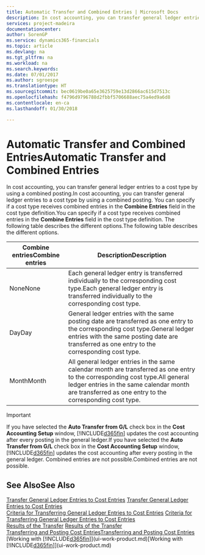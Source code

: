 ```yaml
---
title: Automatic Transfer and Combined Entries | Microsoft Docs
description: In cost accounting, you can transfer general ledger entries to a cost type by using a combined posting. You can specify if a cost type receives combined entries in the **Combine Entries** field in the cost type definition. The following table describes the different options.
services: project-madeira
documentationcenter: 
author: SorenGP
ms.service: dynamics365-financials
ms.topic: article
ms.devlang: na
ms.tgt_pltfrm: na
ms.workload: na
ms.search.keywords: 
ms.date: 07/01/2017
ms.author: sgroespe
ms.translationtype: HT
ms.sourcegitcommit: bec0619be0a65e3625759e13d2866ac615d7513c
ms.openlocfilehash: f4796d9796788d2fbbf5706688aec75a4ed9a6d8
ms.contentlocale: en-ca
ms.lasthandoff: 01/30/2018

---
```

# <a name="automatic-transfer-and-combined-entries"></a><span data-ttu-id="1e0b5-105">Automatic Transfer and Combined Entries</span><span class="sxs-lookup"><span data-stu-id="1e0b5-105">Automatic Transfer and Combined Entries</span></span>
<span data-ttu-id="1e0b5-106">In cost accounting, you can transfer general ledger entries to a cost type by using a combined posting.</span><span class="sxs-lookup"><span data-stu-id="1e0b5-106">In cost accounting, you can transfer general ledger entries to a cost type by using a combined posting.</span></span> <span data-ttu-id="1e0b5-107">You can specify if a cost type receives combined entries in the **Combine Entries** field in the cost type definition.</span><span class="sxs-lookup"><span data-stu-id="1e0b5-107">You can specify if a cost type receives combined entries in the **Combine Entries** field in the cost type definition.</span></span> <span data-ttu-id="1e0b5-108">The following table describes the different options.</span><span class="sxs-lookup"><span data-stu-id="1e0b5-108">The following table describes the different options.</span></span>  

|<span data-ttu-id="1e0b5-109">Combine entries</span><span class="sxs-lookup"><span data-stu-id="1e0b5-109">Combine entries</span></span>|<span data-ttu-id="1e0b5-110">Description</span><span class="sxs-lookup"><span data-stu-id="1e0b5-110">Description</span></span>|  
|---------------------|-----------------|  
|<span data-ttu-id="1e0b5-111">None</span><span class="sxs-lookup"><span data-stu-id="1e0b5-111">None</span></span>|<span data-ttu-id="1e0b5-112">Each general ledger entry is transferred individually to the corresponding cost type.</span><span class="sxs-lookup"><span data-stu-id="1e0b5-112">Each general ledger entry is transferred individually to the corresponding cost type.</span></span>|  
|<span data-ttu-id="1e0b5-113">Day</span><span class="sxs-lookup"><span data-stu-id="1e0b5-113">Day</span></span>|<span data-ttu-id="1e0b5-114">General ledger entries with the same posting date are transferred as one entry to the corresponding cost type.</span><span class="sxs-lookup"><span data-stu-id="1e0b5-114">General ledger entries with the same posting date are transferred as one entry to the corresponding cost type.</span></span>|  
|<span data-ttu-id="1e0b5-115">Month</span><span class="sxs-lookup"><span data-stu-id="1e0b5-115">Month</span></span>|<span data-ttu-id="1e0b5-116">All general ledger entries in the same calendar month are transferred as one entry to the corresponding cost type.</span><span class="sxs-lookup"><span data-stu-id="1e0b5-116">All general ledger entries in the same calendar month are transferred as one entry to the corresponding cost type.</span></span>|  

> [!IMPORTANT]  
>  <span data-ttu-id="1e0b5-117">If you have selected the **Auto Transfer from G/L** check box in the **Cost Accounting Setup** window, [!INCLUDE[d365fin](includes/d365fin_md.md)] updates the cost accounting after every posting in the general ledger.</span><span class="sxs-lookup"><span data-stu-id="1e0b5-117">If you have selected the **Auto Transfer from G/L** check box in the **Cost Accounting Setup** window, [!INCLUDE[d365fin](includes/d365fin_md.md)] updates the cost accounting after every posting in the general ledger.</span></span> <span data-ttu-id="1e0b5-118">Combined entries are not possible.</span><span class="sxs-lookup"><span data-stu-id="1e0b5-118">Combined entries are not possible.</span></span>  

## <a name="see-also"></a><span data-ttu-id="1e0b5-119">See Also</span><span class="sxs-lookup"><span data-stu-id="1e0b5-119">See Also</span></span>  
 <span data-ttu-id="1e0b5-120">[Transfer General Ledger Entries to Cost Entries](finance-how-to-transfer-general-ledger-entries-to-cost-entries.md) </span><span class="sxs-lookup"><span data-stu-id="1e0b5-120">[Transfer General Ledger Entries to Cost Entries](finance-how-to-transfer-general-ledger-entries-to-cost-entries.md) </span></span>  
 <span data-ttu-id="1e0b5-121">[Criteria for Transferring General Ledger Entries to Cost Entries](finance-criteria-for-transferring-general-ledger-entries-to-cost-entries.md) </span><span class="sxs-lookup"><span data-stu-id="1e0b5-121">[Criteria for Transferring General Ledger Entries to Cost Entries](finance-criteria-for-transferring-general-ledger-entries-to-cost-entries.md) </span></span>  
 <span data-ttu-id="1e0b5-122">[Results of the Transfer](finance-results-of-the-transfer.md) </span><span class="sxs-lookup"><span data-stu-id="1e0b5-122">[Results of the Transfer](finance-results-of-the-transfer.md) </span></span>  
 [<span data-ttu-id="1e0b5-123">Transferring and Posting Cost Entries</span><span class="sxs-lookup"><span data-stu-id="1e0b5-123">Transferring and Posting Cost Entries</span></span>](finance-transfer-and-post-cost-entries.md)  
 <span data-ttu-id="1e0b5-124">[Working with [!INCLUDE[d365fin](includes/d365fin_md.md)]](ui-work-product.md)</span><span class="sxs-lookup"><span data-stu-id="1e0b5-124">[Working with [!INCLUDE[d365fin](includes/d365fin_md.md)]](ui-work-product.md)</span></span>


